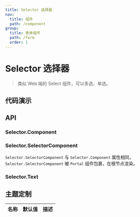 ```yaml
---
title: Selector 选择器
nav:
  title: 组件
  path: /component
group:
  title: 表单组件
  path: /form
  order: 1
---
```


# Selector 选择器

> 类似 Web 端的 Select 组件，可以多选、单选。

## 代码演示

<code src="./__fixtures__/base.tsx"></code>

<code src="./__fixtures__/search.tsx"></code>

<code src="./__fixtures__/label.tsx"></code>

<code src="./__fixtures__/component.tsx"></code>

## API

### Selector.Component

### Selector.SelectorComponent

`Selector.SelectorComponent` 与 `Selector.Component` 属性相同，`Selector.SelectorComponent` 被 `Portal` 组件包裹，在根节点渲染。

<API hideTitle src="./selector.tsx"></API>

### Selector.Text

<API hideTitle src="./selector-text.tsx"></API>

## 主题定制

| 名称 | 默认值 | 描述 |
| :--- | ------ | ---- |
